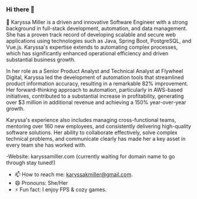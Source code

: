### Hi there 👋

<!--
**karyssakm/karyssakm** is a ✨ _special_ ✨ repository because its `README.md` (this file) appears on your GitHub profile.

Here are some ideas to get you started:

- 🔭 I’m currently working on ...
- 🌱 I’m currently learning ...
- 👯 I’m looking to collaborate on ...
- 🤔 I’m looking for help with ...
- 💬 Ask me about ...
- 📫 How to reach me: ...
- 😄 Pronouns: ...
- ⚡ Fun fact: ...
-->

🌱 Karyssa Miller is a driven and innovative Software Engineer with a strong background in full-stack development, automation, and data management. She has a proven track record of developing scalable and secure web applications using technologies such as Java, Spring Boot, PostgreSQL, and Vue.js. Karyssa's expertise extends to automating complex processes, which has significantly enhanced operational efficiency and driven substantial business growth.

In her role as a Senior Product Analyst and Technical Analyst at Flywheel Digital, Karyssa led the development of automation tools that streamlined product information accuracy, resulting in a remarkable 82% improvement. Her forward-thinking approach to automation, particularly in AWS-based initiatives, contributed to a substantial increase in profitability, generating over $3 million in additional revenue and achieving a 150% year-over-year growth.

Karyssa's experience also includes managing cross-functional teams, mentoring over 160 new employees, and consistently delivering high-quality software solutions. Her ability to collaborate effectively, solve complex technical problems, and communicate clearly has made her a key asset in every team she has worked with.

-Website: karyssamiller.com (currently waiting for domain name to go through stay tuned!) 
- 📫 How to reach me: karyssakmiller@gmail.com.
- 😄 Pronouns: She/Her
- ⚡ Fun fact: I enjoy FPS & cozy games. 
